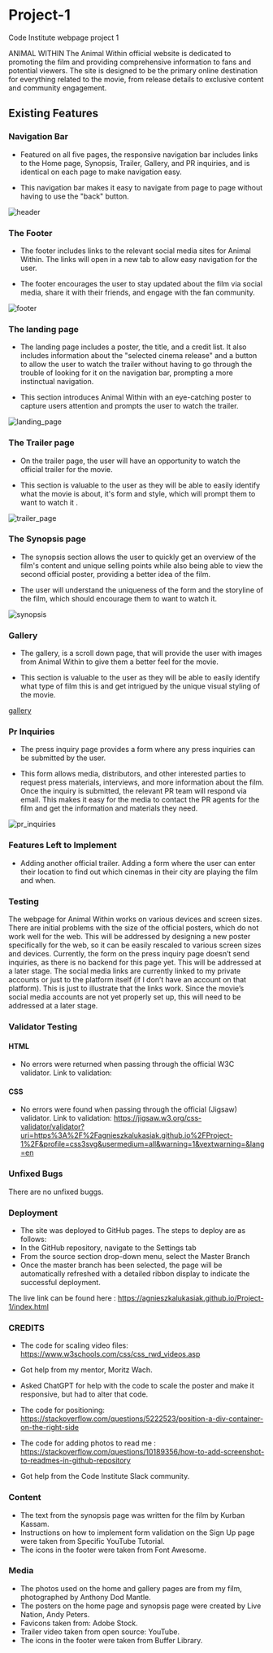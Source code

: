 # Project-1
Code Institute webpage project 1

ANIMAL WITHIN
The Animal Within official website is dedicated to promoting the film and providing comprehensive information to fans and potential viewers. The site is designed to be the primary online destination for everything related to the movie, from release details to exclusive content and community engagement.

## Existing Features

### Navigation Bar

- Featured on all five pages, the responsive navigation bar includes links to the Home page, Synopsis, Trailer, Gallery, and PR inquiries, and is identical on each page to make navigation easy.

- This navigation bar makes it easy to navigate from page to page without having to use the "back" button.

<!--PHOTO-->
![header](assets/Photo_readme/Header.png)

### The Footer

- The footer includes links to the relevant social media sites for Animal Within. The links will open in a new tab to allow easy navigation for the user.
	
- The footer encourages the user to stay updated about the film via social media, share it with their friends, and engage with the fan community.

<!--PHOTO-->
![footer](assets/Photo_readme/Footer.png)

### The landing page 

 - The landing page includes a poster, the title, and a credit list. It also includes information about the "selected cinema release" and a button to allow the user to watch the trailer without having to go through the trouble of looking for it on the navigation bar, prompting a more instinctual navigation.

- This section introduces Animal Within with an eye-catching poster to capture users attention and prompts the user to watch the trailer.

<!--PHOTO-->
![landing_page](assets/Photo_readme/home.png)

### The	Trailer page

-  On the trailer page, the user will have an opportunity to watch the official trailer for the movie.

- This section is valuable to the user as they will be able to easily identify what the movie is about, it's form and style, which will prompt them to want to watch it .

<!--PHOTO-->
![trailer_page](assets/Photo_readme/trailer.png)

### The Synopsis page

-  The synopsis section allows the user to quickly get an overview of the film's content and unique selling points while also being able to view the second official poster, providing a better idea of the film.
	
- The user will understand the uniqueness of the form and the storyline of the film, which should encourage them to want to watch it.

<!--PHOTO-->
![synopsis](assets/Photo_readme/synopsis.png)

### Gallery

- The gallery, is a scroll down page, that will provide the user with images from Animal Within to give them a better feel for the movie.

- This section is valuable to the user as they will be able to easily identify what type of film this is and get intrigued by the unique visual styling of the movie.

<!--PHOTO-->
[gallery](assets/Photo_readme/gallery.png)

### Pr Inquiries

-  The press inquiry page provides a form where any press inquiries can be submitted by the user.

- This form allows media, distributors, and other interested parties to request press materials, interviews, and more information about the film. Once the inquiry is submitted, the relevant PR team will respond via email. This makes it easy for the media to contact the PR agents for the film and get the information and materials they need.

<!--PHOTO-->
![pr_inquiries](assets/Photo_readme/press.png)

	
### Features Left to Implement

- Adding another official trailer.
Adding a form where the user can enter their location to find out which cinemas in their city are playing the film and when.

### Testing

The webpage for Animal Within works on various devices and screen sizes.
There are initial problems with the size of the official posters, which do not work well for the web. This will be addressed by designing a new poster specifically for the web, so it can be easily rescaled to various screen sizes and devices.
Currently, the form on the press inquiry page doesn’t send inquiries, as there is no backend for this page yet. This will be addressed at a later stage.
The social media links are currently linked to my private accounts or just to the platform itself (if I don’t have an account on that platform). This is just to illustrate that the links work. Since the movie’s social media accounts are not yet properly set up, this will need to be addressed at a later stage.

### Validator Testing

#### HTML
- No errors were returned when passing through the official W3C validator.
Link to validation:

#### CSS
- No errors were found when passing through the official (Jigsaw) validator.
Link to validation:
https://jigsaw.w3.org/css-validator/validator?uri=https%3A%2F%2Fagnieszkalukasiak.github.io%2FProject-1%2F&profile=css3svg&usermedium=all&warning=1&vextwarning=&lang=en

### Unfixed Bugs

There are no unfixed buggs.

### Deployment

- The site was deployed to GitHub pages. The steps to deploy are as follows:
- In the GitHub repository, navigate to the Settings tab
- From the source section drop-down menu, select the Master Branch
- Once the master branch has been selected, the page will be automatically refreshed with a detailed ribbon display to indicate the successful deployment.


The live link can be found here : https://agnieszkalukasiak.github.io/Project-1/index.html

### CREDITS

-  The code for scaling video files: https://www.w3schools.com/css/css_rwd_videos.asp
-  Got help from my mentor, Moritz Wach.
- Asked ChatGPT for help with the code to scale the poster and make it responsive, but had to alter that code.
- The code for positioning: https://stackoverflow.com/questions/5222523/position-a-div-container-on-the-right-side
- The code for adding photos to read me : https://stackoverflow.com/questions/10189356/how-to-add-screenshot-to-readmes-in-github-repository

- Got help from the Code Institute Slack community.

### Content
- The text from the synopsis page was written for the film by Kurban Kassam.
- Instructions on how to implement form validation on the Sign Up page were taken from Specific YouTube Tutorial.
- The icons in the footer were taken from Font Awesome.

### Media
- The photos used on the home and gallery pages are from my film, photographed by Anthony Dod Mantle.
- The posters on the home page and synopsis page were created by Live Nation, Andy Peters.
- Favicons taken from: Adobe Stock.
- Trailer video taken from open source: YouTube.
- The icons in the footer were taken from Buffer Library.


